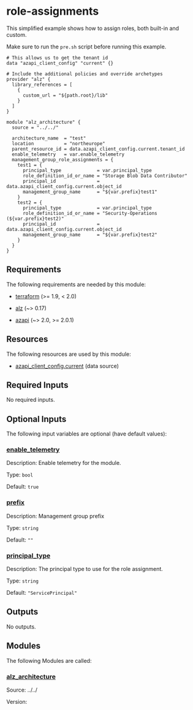 <!-- BEGIN_TF_DOCS -->
# role-assignments

This simplified example shows how to assign roles, both built-in and custom.

Make sure to run the `pre.sh` script before running this example.

```hcl
# This allows us to get the tenant id
data "azapi_client_config" "current" {}

# Include the additional policies and override archetypes
provider "alz" {
  library_references = [
    {
      custom_url = "${path.root}/lib"
    }
  ]
}

module "alz_architecture" {
  source = "../../"

  architecture_name  = "test"
  location           = "northeurope"
  parent_resource_id = data.azapi_client_config.current.tenant_id
  enable_telemetry   = var.enable_telemetry
  management_group_role_assignments = {
    test1 = {
      principal_type             = var.principal_type
      role_definition_id_or_name = "Storage Blob Data Contributor"
      principal_id               = data.azapi_client_config.current.object_id
      management_group_name      = "${var.prefix}test1"
    }
    test2 = {
      principal_type             = var.principal_type
      role_definition_id_or_name = "Security-Operations (${var.prefix}test2)"
      principal_id               = data.azapi_client_config.current.object_id
      management_group_name      = "${var.prefix}test2"
    }
  }
}
```

<!-- markdownlint-disable MD033 -->
## Requirements

The following requirements are needed by this module:

- <a name="requirement_terraform"></a> [terraform](#requirement\_terraform) (>= 1.9, < 2.0)

- <a name="requirement_alz"></a> [alz](#requirement\_alz) (~> 0.17)

- <a name="requirement_azapi"></a> [azapi](#requirement\_azapi) (~> 2.0, >= 2.0.1)

## Resources

The following resources are used by this module:

- [azapi_client_config.current](https://registry.terraform.io/providers/azure/azapi/latest/docs/data-sources/client_config) (data source)

<!-- markdownlint-disable MD013 -->
## Required Inputs

No required inputs.

## Optional Inputs

The following input variables are optional (have default values):

### <a name="input_enable_telemetry"></a> [enable\_telemetry](#input\_enable\_telemetry)

Description: Enable telemetry for the module.

Type: `bool`

Default: `true`

### <a name="input_prefix"></a> [prefix](#input\_prefix)

Description: Management group prefix

Type: `string`

Default: `""`

### <a name="input_principal_type"></a> [principal\_type](#input\_principal\_type)

Description: The principal type to use for the role assignment.

Type: `string`

Default: `"ServicePrincipal"`

## Outputs

No outputs.

## Modules

The following Modules are called:

### <a name="module_alz_architecture"></a> [alz\_architecture](#module\_alz\_architecture)

Source: ../../

Version:

<!-- END_TF_DOCS -->